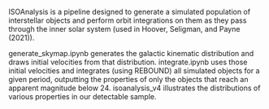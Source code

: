 ISOAnalysis is a pipeline designed to generate a simulated population of interstellar objects and perform orbit integrations on them as they pass through 
the inner solar system (used in Hoover, Seligman, and Payne (2021)).

generate_skymap.ipynb generates the galactic kinematic distribution and draws initial velocities from that distribution.
integrate.ipynb uses those initial velocities and integrates (using REBOUND) all simulated objects for a given period, outputting the properties of only the 
objects that reach an apparent magnitude below 24.
isoanalysis_v4 illustrates the distributions of various properties in our detectable sample.
